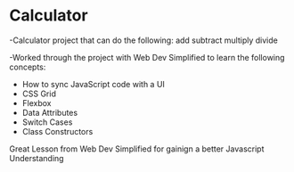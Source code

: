 # Calculator
-Calculator project that can do the following:
    add
    subtract
    multiply
    divide

-Worked through the project with Web Dev Simplified to learn the following concepts:
- How to sync JavaScript code with a UI
- CSS Grid
- Flexbox
- Data Attributes
- Switch Cases
- Class Constructors

Great Lesson from Web Dev Simplified for gainign a better Javascript Understanding 